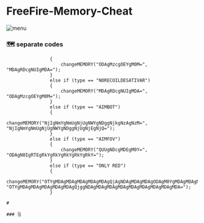 # FreeFire-Memory-Cheat



![menu](https://user-images.githubusercontent.com/83485103/160306636-0a846ec6-8911-4b59-ba36-3414d10a5b18.png)

### :world_map: separate codes
````                if (type == "NORECOIL")
                {
                    changeMEMORY("ODAgMzcgOEYgM0M=", "MDAgRDcgNUIgMDA=");
                }
                else if (type == "NORECOILDESATIVAR")
                {
                    changeMEMORY("MDAgRDcgNUIgMDA=", "ODAgMzcgOEYgM0M=");
                }
                else if (type == "AIMBOT")
                {
                    changeMEMORY("NjIgNmYgNmUgNjUgNWYgNDggNjkgNzAgNzM=", "NjIgNmYgNmUgNjUgNWYgNDggNjUgNjEgNjQ=");
                }
                else if (type == "AIMFOV")
                {
                    changeMEMORY("QUUgNDcgMDEgM0Y=", "ODAgN0IgRTEgRkYgRkYgRkYgRkYgRkY=");
                }
                else if (type == "ONLY RED")
                {
                    changeMEMORY("OTYgMDAgMDAgMDAgMDAgMDAgQjAgNDAgMDAgMDAgODAgM0YgMDAgMDAgNDAgM0Y=", "OTYgMDAgMDAgMDAgMDAgMDAgQjggNDAgMDAgMDAgMDAgMDAgMDAgMDAgMDAgMDA=");
                }

#

### 🗒️

